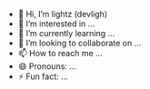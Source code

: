 - 👋 Hi, I’m lightz (devligh)
- 👀 I’m interested in ...
- 🌱 I’m currently learning ...
- 💞️ I’m looking to collaborate on ...
- 📫 How to reach me ...
- 😄 Pronouns: ...
- ⚡ Fun fact: ...

<!---
devligh/devligh is a ✨ special ✨ repository because its `README.md` (this file) appears on your GitHub profile.
You can click the Preview link to take a look at your changes.
--->
